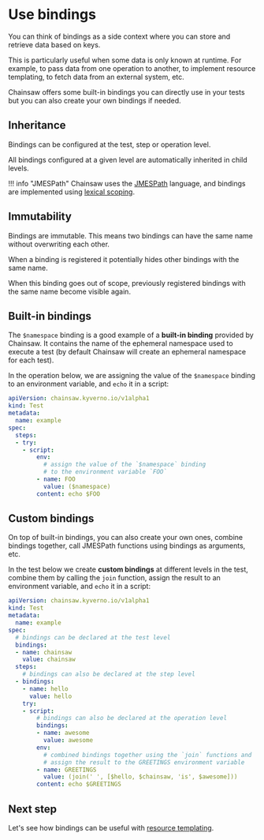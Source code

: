 # Use bindings

You can think of bindings as a side context where you can store and retrieve data based on keys.

This is particularly useful when some data is only known at runtime.
For example, to pass data from one operation to another, to implement resource templating, to fetch data from an external system, etc.

Chainsaw offers some built-in bindings you can directly use in your tests but you can also create your own bindings if needed.

## Inheritance

Bindings can be configured at the test, step or operation level.

All bindings configured at a given level are automatically inherited in child levels.

!!! info "JMESPath"
    Chainsaw uses the [JMESPath](https://jmespath.site/) language, and bindings are implemented using [lexical scoping](https://github.com/jmespath-community/jmespath.spec/blob/main/jep-011a-lexical-scope.md).

## Immutability

Bindings are immutable. This means two bindings can have the same name without overwriting each other.

When a binding is registered it potentially hides other bindings with the same name.

When this binding goes out of scope, previously registered bindings with the same name become visible again.

## Built-in bindings

The `$namespace` binding is a good example of a **built-in binding** provided by Chainsaw.
It contains the name of the ephemeral namespace used to execute a test (by default Chainsaw will create an ephemeral namespace for each test).

In the operation below, we are assigning the value of the `$namespace` binding to an environment variable, and `echo` it in a script:

```yaml
apiVersion: chainsaw.kyverno.io/v1alpha1
kind: Test
metadata:
  name: example
spec:
  steps:
  - try:
    - script:
        env:
          # assign the value of the `$namespace` binding
          # to the environment variable `FOO`
        - name: FOO
          value: ($namespace)
        content: echo $FOO
```

## Custom bindings

On top of built-in bindings, you can also create your own ones, combine bindings together, call JMESPath functions using bindings as arguments, etc.

In the test below we create **custom bindings** at different levels in the test, combine them by calling the `join` function, assign the result to an environment variable, and `echo` it in a script:

```yaml
apiVersion: chainsaw.kyverno.io/v1alpha1
kind: Test
metadata:
  name: example
spec:
  # bindings can be declared at the test level
  bindings:
  - name: chainsaw
    value: chainsaw
  steps:
    # bindings can also be declared at the step level
  - bindings:
    - name: hello
      value: hello
    try:
    - script:
        # bindings can also be declared at the operation level
        bindings:
        - name: awesome
          value: awesome
        env:
          # combined bindings together using the `join` functions and
          # assign the result to the GREETINGS environment variable
        - name: GREETINGS
          value: (join(' ', [$hello, $chainsaw, 'is', $awesome]))
        content: echo $GREETINGS
```

## Next step

Let's see how bindings can be useful with [resource templating](./resource-templating.md).
